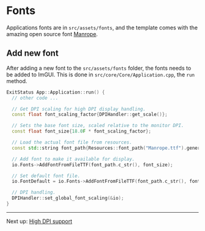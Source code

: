 # Fonts

Applications fonts are in `src/assets/fonts`, and the template comes with the amazing open source font [Manrope](https://manropefont.com).

## Add new font

After adding a new font to the `src/assets/fonts` folder, the fonts needs to be added to ImGUI. This is done in `src/core/Core/Application.cpp`, the `run` method.

```c++
ExitStatus App::Application::run() {
  // other code ...

  // Get DPI scaling for high DPI display handling.
  const float font_scaling_factor{DPIHandler::get_scale()};

  // Sets the base font size, scaled relative to the monitor DPI.
  const float font_size{18.0F * font_scaling_factor};

  // Load the actual font file from resources.
  const std::string font_path{Resources::font_path("Manrope.ttf").generic_string()};

  // Add font to make it available for display.
  io.Fonts->AddFontFromFileTTF(font_path.c_str(), font_size);

  // Set default font file.
  io.FontDefault = io.Fonts->AddFontFromFileTTF(font_path.c_str(), font_size);

  // DPI handling.
  DPIHandler::set_global_font_scaling(&io);
}
```

***

Next up: [High DPI support](HighDPISupport.md)
